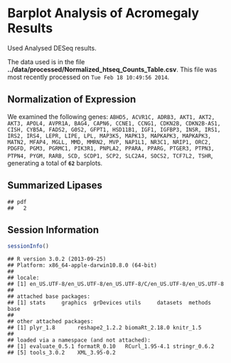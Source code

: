 Barplot Analysis of Acromegaly Results
=======================================

Used Analysed DESeq results.




The data used is in the file **../data/processed/Normalized_htseq_Counts_Table.csv**.  This file was most recently processed on ``Tue Feb 18 10:49:56 2014``.

Normalization of Expression
--------------------------------



We examined the following genes: ``ABHD5, ACVR1C, ADRB3, AKT1, AKT2, AKT3, APOL4, AVPR1A, BAG4, CAPN6, CCNE1, CCNG1, CDKN2B, CDKN2B-AS1, CISH, CYB5A, FADS2, G0S2, GFPT1, HSD11B1, IGF1, IGFBP3, INSR, IRS1, IRS2, IRS4, LEPR, LIPE, LPL, MAP3K5, MAPK13, MAPKAPK3, MAPKAPK3, MATN2, MFAP4, MGLL, MMD, MMRN2, MVP, NAP1L1, NR3C1, NRIP1, ORC2, PDGFD, PGM3, PGRMC1, PIK3R1, PNPLA2, PPARA, PPARG, PTGER3, PTPN3, PTPN4, PYGM, RARB, SCD, SCDP1, SCP2, SLC2A4, SOCS2, TCF7L2, TSHR``, generating a total of **``62``** barplots.







Summarized Lipases
---------------------

```
## pdf 
##   2
```


Session Information
---------------------


```r
sessionInfo()
```

```
## R version 3.0.2 (2013-09-25)
## Platform: x86_64-apple-darwin10.8.0 (64-bit)
## 
## locale:
## [1] en_US.UTF-8/en_US.UTF-8/en_US.UTF-8/C/en_US.UTF-8/en_US.UTF-8
## 
## attached base packages:
## [1] stats     graphics  grDevices utils     datasets  methods   base     
## 
## other attached packages:
## [1] plyr_1.8       reshape2_1.2.2 biomaRt_2.18.0 knitr_1.5     
## 
## loaded via a namespace (and not attached):
## [1] evaluate_0.5.1 formatR_0.10   RCurl_1.95-4.1 stringr_0.6.2 
## [5] tools_3.0.2    XML_3.95-0.2
```

